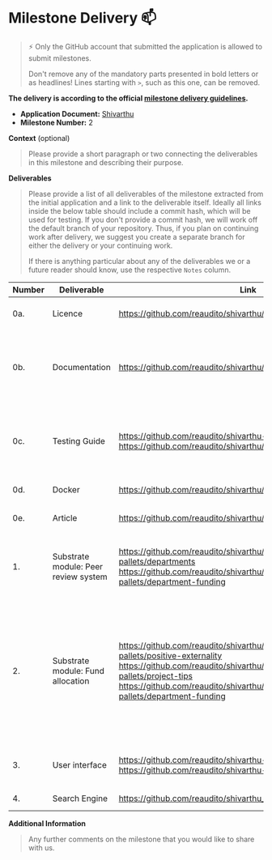 # Milestone Delivery :mailbox:

> ⚡ Only the GitHub account that submitted the application is allowed to submit milestones. 
> 
> Don't remove any of the mandatory parts presented in bold letters or as headlines! Lines starting with `>`, such as this one, can be removed.

**The delivery is according to the official [milestone delivery guidelines](https://github.com/w3f/Grants-Program/blob/master/docs/Support%20Docs/milestone-deliverables-guidelines.md).**  

* **Application Document:** [Shivarthu](https://github.com/w3f/Grants-Program/blob/master/applications/Shivarthu.md) 
* **Milestone Number:** 2

**Context** (optional)
> Please provide a short paragraph or two connecting the deliverables in this milestone and describing their purpose.

**Deliverables**
> Please provide a list of all deliverables of the milestone extracted from the initial application and a link to the deliverable itself. Ideally all links inside the below table should include a commit hash, which will be used for testing. If you don't provide a commit hash, we will work off the default branch of your repository. Thus, if you plan on continuing work after delivery, we suggest you create a separate branch for either the delivery or your continuing work. 
> 
> If there is anything particular about any of the deliverables we or a future reader should know, use the respective `Notes` column.

| Number | Deliverable | Link | Notes |
| ------------- | ------------- | ------------- |------------- |
| 0a. | Licence |https://github.com/reaudito/shivarthu/blob/main/LICENSE | GNU General Public License v3.0| 
| 0b.  | Documentation | https://github.com/reaudito/shivarthu/blob/main/README.md | Technical Details and some documentation is written in comments with the code | 
| 0c.  |  Testing Guide |  https://github.com/reaudito/shivarthu-client-tests <br/> https://github.com/reaudito/shivarthu/blob/main/README.md  | Tests for UI and tests for project tips, positive-externality, department-funding |
| 0d.  | Docker | https://github.com/reaudito/shivarthu/blob/main/Containerfile | Docker compose file | 
| 0e. | Article | https://github.com/reaudito/shivarthu/blob/main/docs/Shivarthu.md | Technical Details and whitepaper |
|  1.  |  Substrate module: Peer review system | https://github.com/reaudito/shivarthu/tree/main/custom-pallets/departments <br/> https://github.com/reaudito/shivarthu/tree/main/custom-pallets/department-funding |Department and project review is done through schelling game|
| 2. | Substrate module: Fund allocation | https://github.com/reaudito/shivarthu/tree/main/custom-pallets/positive-externality <br/> https://github.com/reaudito/shivarthu/tree/main/custom-pallets/project-tips <br/> https://github.com/reaudito/shivarthu/tree/main/custom-pallets/department-funding| Fund is allocated for creation of positive externality through score schelling game <br/> Also fund allocation is done for departments and project tips|
| 3. | User interface | https://github.com/reaudito/shivarthu-client <br/> https://github.com/reaudito/shivarthu-client-tests  | User interface for the app and testing the ui of the app|
| 4. | Search Engine | https://github.com/reaudito/shivarthu_offchain_computing| Search feature for projects |

**Additional Information**
> Any further comments on the milestone that you would like to share with us.
